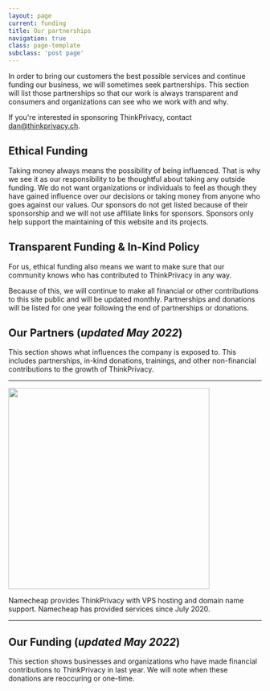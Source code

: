```yaml
---
layout: page
current: funding
title: Our partnerships
navigation: true
class: page-template
subclass: 'post page'
---
```

In order to bring our customers the best possible services and continue funding our business, we will sometimes seek partnerships. This section will list those partnerships so that our work is always transparent and consumers and organizations can see who we work with and why.

If you're interested in sponsoring ThinkPrivacy, contact dan@thinkprivacy.ch. 

## Ethical Funding

Taking money always means the possibility of being influenced. That is why we see it as our responsibility to be thoughtful about taking any outside funding. We do not want organizations or individuals to feel as though they have gained influence over our decisions or taking money from anyone who goes against our values. Our sponsors do not get listed because of their sponsorship and we will not use affiliate links for sponsors. Sponsors only help support the maintaining of this website and its projects. 

## Transparent Funding & In-Kind Policy

For us, ethical funding also means we want to make sure that our community knows who has contributed to ThinkPrivacy in any way.

Because of this, we will continue to make all financial or other contributions to this site public and will be updated monthly. Partnerships and donations will be listed for one year following the end of partnerships or donations.

## Our Partners (*updated May 2022*)

This section shows what influences the company is exposed to. This includes partnerships, in-kind donations, trainings, and other non-financial contributions to the growth of ThinkPrivacy.

***

<a href="https://www.namecheap.com/hosting/vps/" target="_blank"><img src="{{ site.baseurl }}assets/images/namecheap_dark.png" width="400px"></a>

Namecheap provides ThinkPrivacy with VPS hosting and domain name support. Namecheap has provided services since July 2020.

***

## Our Funding (*updated May 2022*)

This section shows businesses and organizations who have made financial contributions to ThinkPrivacy in last year. We will note when these donations are reoccuring or one-time.
